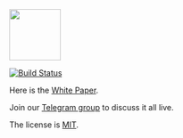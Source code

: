 <img src="http://www.zold.io/logo.svg" width="92px" height="92px"/>

[![Build Status](https://travis-ci.org/zold-io/blog.zold.io.svg?branch=master)](https://travis-ci.org/zold-io/blog.zold.io)

Here is the [White Paper](https://papers.zold.io/wp.pdf).

Join our [Telegram group](https://t.me/zold_io) to discuss it all live.

The license is [MIT](https://github.com/zold-io/zold/blob/master/LICENSE.txt).

